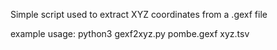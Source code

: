 Simple script used to extract XYZ coordinates from a .gexf file

example usage:  python3 gexf2xyz.py pombe.gexf xyz.tsv

